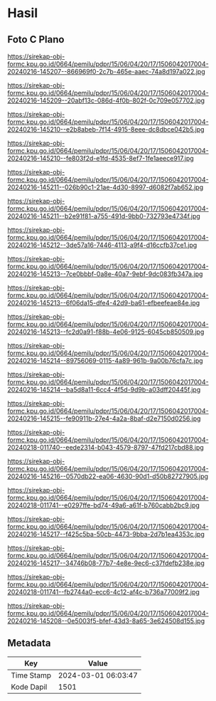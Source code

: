 # Hasil

## Foto C Plano

https://sirekap-obj-formc.kpu.go.id/0664/pemilu/pdpr/15/06/04/20/17/1506042017004-20240216-145207--866969f0-2c7b-465e-aaec-74a8d197a022.jpg

https://sirekap-obj-formc.kpu.go.id/0664/pemilu/pdpr/15/06/04/20/17/1506042017004-20240216-145209--20abf13c-086d-4f0b-802f-0c709e057702.jpg

https://sirekap-obj-formc.kpu.go.id/0664/pemilu/pdpr/15/06/04/20/17/1506042017004-20240216-145210--e2b8abeb-7f14-4915-8eee-dc8dbce042b5.jpg

https://sirekap-obj-formc.kpu.go.id/0664/pemilu/pdpr/15/06/04/20/17/1506042017004-20240216-145210--fe803f2d-e1fd-4535-8ef7-1fe1aeece917.jpg

https://sirekap-obj-formc.kpu.go.id/0664/pemilu/pdpr/15/06/04/20/17/1506042017004-20240216-145211--026b90c1-21ae-4d30-8997-d6082f7ab652.jpg

https://sirekap-obj-formc.kpu.go.id/0664/pemilu/pdpr/15/06/04/20/17/1506042017004-20240216-145211--b2e91f81-a755-491d-9bb0-732793e4734f.jpg

https://sirekap-obj-formc.kpu.go.id/0664/pemilu/pdpr/15/06/04/20/17/1506042017004-20240216-145212--3de57a16-7446-4113-a9f4-d16ccfb37ce1.jpg

https://sirekap-obj-formc.kpu.go.id/0664/pemilu/pdpr/15/06/04/20/17/1506042017004-20240216-145213--7ce0bbbf-0a8e-40a7-9ebf-9dc083fb347a.jpg

https://sirekap-obj-formc.kpu.go.id/0664/pemilu/pdpr/15/06/04/20/17/1506042017004-20240216-145213--6f06da15-dfe4-42d9-ba61-efbeefeae84e.jpg

https://sirekap-obj-formc.kpu.go.id/0664/pemilu/pdpr/15/06/04/20/17/1506042017004-20240216-145213--fc2d0a91-f88b-4e06-9125-6045cb850509.jpg

https://sirekap-obj-formc.kpu.go.id/0664/pemilu/pdpr/15/06/04/20/17/1506042017004-20240216-145214--89756069-0115-4a89-961b-9a00b76cfa7c.jpg

https://sirekap-obj-formc.kpu.go.id/0664/pemilu/pdpr/15/06/04/20/17/1506042017004-20240216-145214--ba5d8a11-6cc4-4f5d-9d9b-a03dff20445f.jpg

https://sirekap-obj-formc.kpu.go.id/0664/pemilu/pdpr/15/06/04/20/17/1506042017004-20240216-145215--fe90911b-27e4-4a2a-8baf-d2e7150d0256.jpg

https://sirekap-obj-formc.kpu.go.id/0664/pemilu/pdpr/15/06/04/20/17/1506042017004-20240218-011740--eede2314-b043-4579-8797-47fd217cbd88.jpg

https://sirekap-obj-formc.kpu.go.id/0664/pemilu/pdpr/15/06/04/20/17/1506042017004-20240216-145216--0570db22-ea06-4630-90d1-d50b82727905.jpg

https://sirekap-obj-formc.kpu.go.id/0664/pemilu/pdpr/15/06/04/20/17/1506042017004-20240218-011741--e0297ffe-bd74-49a6-a61f-b760cabb2bc9.jpg

https://sirekap-obj-formc.kpu.go.id/0664/pemilu/pdpr/15/06/04/20/17/1506042017004-20240216-145217--f425c5ba-50cb-4473-9bba-2d7b1ea4353c.jpg

https://sirekap-obj-formc.kpu.go.id/0664/pemilu/pdpr/15/06/04/20/17/1506042017004-20240216-145217--34746b08-77b7-4e8e-9ec6-c37fdefb238e.jpg

https://sirekap-obj-formc.kpu.go.id/0664/pemilu/pdpr/15/06/04/20/17/1506042017004-20240218-011741--fb2744a0-ecc6-4c12-af4c-b736a77009f2.jpg

https://sirekap-obj-formc.kpu.go.id/0664/pemilu/pdpr/15/06/04/20/17/1506042017004-20240216-145208--0e5003f5-bfef-43d3-8a65-3e624508d155.jpg


## Metadata

| Key        | Value               |
| ---------- | ------------------- |
| Time Stamp | 2024-03-01 06:03:47 |
| Kode Dapil | 1501                |




